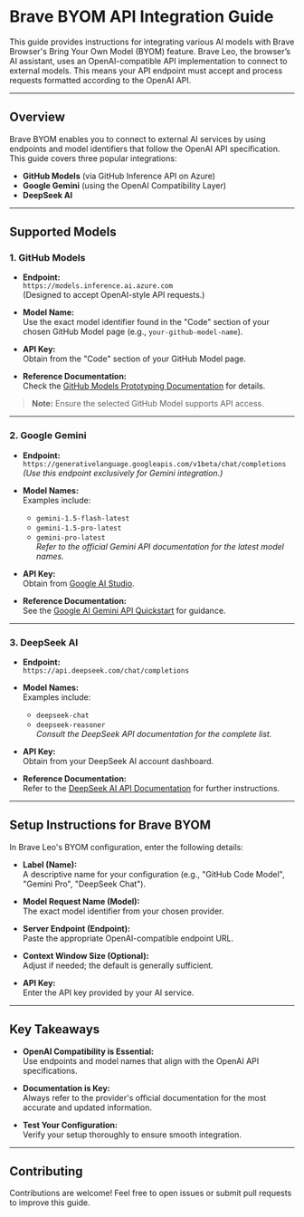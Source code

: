 # Brave BYOM API Integration Guide

This guide provides instructions for integrating various AI models with Brave Browser's Bring Your Own Model (BYOM) feature. Brave Leo, the browser’s AI assistant, uses an OpenAI-compatible API implementation to connect to external models. This means your API endpoint must accept and process requests formatted according to the OpenAI API.

---

## Overview

Brave BYOM enables you to connect to external AI services by using endpoints and model identifiers that follow the OpenAI API specification. This guide covers three popular integrations:

- **GitHub Models** (via GitHub Inference API on Azure)
- **Google Gemini** (using the OpenAI Compatibility Layer)
- **DeepSeek AI**

---

## Supported Models

### 1. GitHub Models

- **Endpoint:**  
  `https://models.inference.ai.azure.com`  
  (Designed to accept OpenAI-style API requests.)

- **Model Name:**  
  Use the exact model identifier found in the "Code" section of your chosen GitHub Model page (e.g., `your-github-model-name`).

- **API Key:**  
  Obtain from the "Code" section of your GitHub Model page.

- **Reference Documentation:**  
  Check the [GitHub Models Prototyping Documentation](#) for details.

> **Note:** Ensure the selected GitHub Model supports API access.

---

### 2. Google Gemini

- **Endpoint:**  
  `https://generativelanguage.googleapis.com/v1beta/chat/completions`  
  *(Use this endpoint exclusively for Gemini integration.)*

- **Model Names:**  
  Examples include:
  - `gemini-1.5-flash-latest`
  - `gemini-1.5-pro-latest`
  - `gemini-pro-latest`  
  *Refer to the official Gemini API documentation for the latest model names.*

- **API Key:**  
  Obtain from [Google AI Studio](https://makersuite.google.com).

- **Reference Documentation:**  
  See the [Google AI Gemini API Quickstart](#) for guidance.

---

### 3. DeepSeek AI

- **Endpoint:**  
  `https://api.deepseek.com/chat/completions`

- **Model Names:**  
  Examples include:
  - `deepseek-chat`
  - `deepseek-reasoner`  
  *Consult the DeepSeek API documentation for the complete list.*

- **API Key:**  
  Obtain from your DeepSeek AI account dashboard.

- **Reference Documentation:**  
  Refer to the [DeepSeek AI API Documentation](#) for further instructions.

---

## Setup Instructions for Brave BYOM

In Brave Leo's BYOM configuration, enter the following details:

- **Label (Name):**  
  A descriptive name for your configuration (e.g., "GitHub Code Model", "Gemini Pro", "DeepSeek Chat").

- **Model Request Name (Model):**  
  The exact model identifier from your chosen provider.

- **Server Endpoint (Endpoint):**  
  Paste the appropriate OpenAI-compatible endpoint URL.

- **Context Window Size (Optional):**  
  Adjust if needed; the default is generally sufficient.

- **API Key:**  
  Enter the API key provided by your AI service.

---

## Key Takeaways

- **OpenAI Compatibility is Essential:**  
  Use endpoints and model names that align with the OpenAI API specifications.

- **Documentation is Key:**  
  Always refer to the provider's official documentation for the most accurate and updated information.

- **Test Your Configuration:**  
  Verify your setup thoroughly to ensure smooth integration.

---

## Contributing

Contributions are welcome! Feel free to open issues or submit pull requests to improve this guide.
